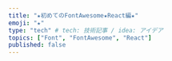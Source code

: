 ```yaml
---
title: "★初めてのFontAwesome★React編★"
emoji: "★"
type: "tech" # tech: 技術記事 / idea: アイデア
topics: ["Font", "FontAwesome", "React"]
published: false
---
```

